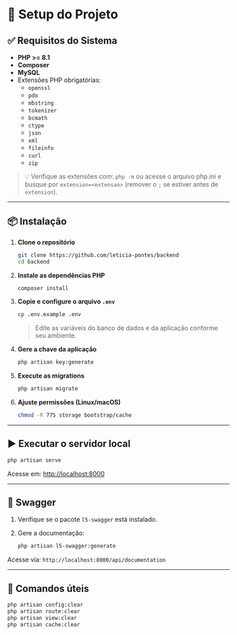 # 🚀 Setup do Projeto 

## ✅ Requisitos do Sistema

- **PHP >= 8.1**
- **Composer**
- **MySQL**
- Extensões PHP obrigatórias:
  - `openssl`
  - `pdo`
  - `mbstring`
  - `tokenizer`
  - `bcmath`
  - `ctype`
  - `json`
  - `xml`
  - `fileinfo`
  - `curl`
  - `zip`

> 💡 Verifique as extensões com: `php -m` ou acesse o arquivo php.ini e busque por `extension=<extensao>` (remover o `;` se estiver antes de `extension`).

---

## 📦 Instalação

1. **Clone o repositório**
   ```bash
   git clone https://github.com/leticia-pontes/backend
   cd backend
    ```

2. **Instale as dependências PHP**

   ```bash
   composer install
   ```

3. **Copie e configure o arquivo `.env`**

   ```bash
   cp .env.example .env
   ```

   > Edite as variáveis do banco de dados e da aplicação conforme seu ambiente.

4. **Gere a chave da aplicação**

   ```bash
   php artisan key:generate
   ```

5. **Execute as migrations**

   ```bash
   php artisan migrate
   ```

6. **Ajuste permissões (Linux/macOS)**

   ```bash
   chmod -R 775 storage bootstrap/cache
   ```
---

## ▶️ Executar o servidor local

```bash
php artisan serve
```

Acesse em: [http://localhost:8000](http://localhost:8000)

---

## 🧪 Swagger

1. Verifique se o pacote `l5-swagger` está instalado.
2. Gere a documentação:

   ```bash
   php artisan l5-swagger:generate
   ```

Acesse via: `http://localhost:8000/api/documentation`

---

## 🧹 Comandos úteis

```bash
php artisan config:clear
php artisan route:clear
php artisan view:clear
php artisan cache:clear
```
